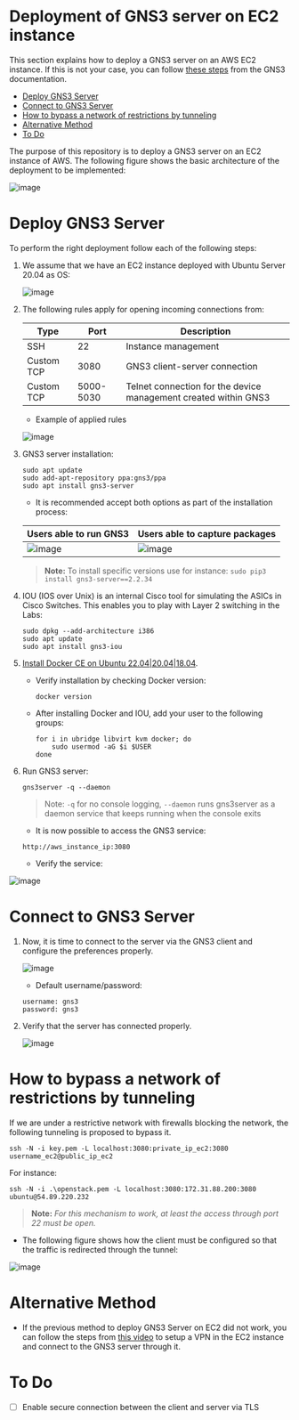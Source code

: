 # Deployment of GNS3 server on EC2 instance

This section explains how to deploy a GNS3 server on an AWS EC2 instance. If this is not your case, you can follow [these steps](https://docs.gns3.com/docs/getting-started/installation/remote-server/) from the GNS3 documentation.

- [Deploy GNS3 Server](#deploy-gns3-server)
- [Connect to GNS3 Server](#connect-to-gns3-server)
- [How to bypass a network of restrictions by tunneling](#how-to-bypass-a-network-of-restrictions-by-tunneling)
- [Alternative Method](#alternative-method)
- [To Do](#to-do)

The purpose of this repository is to deploy a GNS3 server on an EC2 instance of AWS. The following figure shows the basic architecture of the deployment to be implemented:

![image](https://user-images.githubusercontent.com/69375071/210196949-15232346-a583-4ab8-a562-4d7811d152be.png)

# Deploy GNS3 Server

To perform the right deployment follow each of the following steps:

1. We assume that we have an EC2 instance deployed with Ubuntu Server 20.04 as OS:

    ![image](https://user-images.githubusercontent.com/69375071/210196969-a4053982-94d3-4669-beae-49b45a0f73e5.png)

2. The following rules apply for opening incoming connections from:

    | Type        | Port      | Description                                                     |
    |-------------|-----------|-----------------------------------------------------------------|
    | SSH         | 22        | Instance management                                             |
    | Custom TCP  | 3080      | GNS3 client-server connection                                   |
    | Custom TCP  | 5000-5030 | Telnet connection for the device management created within GNS3 |

    - Example of applied rules

    ![image](https://user-images.githubusercontent.com/69375071/210196983-7269b43f-6c0d-40cb-b9bd-cafd5c187720.png)

3. GNS3 server installation:

    ```console
    sudo apt update
    sudo add-apt-repository ppa:gns3/ppa
    sudo apt install gns3-server
    ```

    - It is recommended accept both options as part of the installation process:

    | Users able to run GNS3| Users able to capture packages |
    |-------------|-----------|
    | ![image](https://user-images.githubusercontent.com/69375071/210197009-f2be56b9-9040-4600-87fb-83d1a92e90df.png) | ![image](https://user-images.githubusercontent.com/69375071/210197024-ff5d286f-4ba1-4772-a1c8-7a4051f21a93.png) |

     > **Note:** To install specific versions use for instance: `sudo pip3 install gns3-server==2.2.34`

4. IOU (IOS over Unix) is an internal Cisco tool for simulating the ASICs in Cisco Switches. This enables you to play with Layer 2 switching in the Labs:

    ```console
    sudo dpkg --add-architecture i386
    sudo apt update
    sudo apt install gns3-iou
    ```

5. [Install Docker CE on Ubuntu 22.04|20.04|18.04](https://docs.docker.com/engine/install/ubuntu/).

    - Verify installation by checking Docker version:

        ```console
        docker version
        ```

    - After installing Docker and IOU, add your user to the following groups:

        ```console
        for i in ubridge libvirt kvm docker; do
            sudo usermod -aG $i $USER
        done
        ```

6. Run GNS3 server:

    ```console
    gns3server -q --daemon
    ```

    >Note: `-q` for no console logging, `--daemon` runs gns3server as a daemon service that keeps running when the console exits

   - It is now possible to access the GNS3 service:

    ```console
    http://aws_instance_ip:3080
    ```

   - Verify the service:

![image](https://user-images.githubusercontent.com/69375071/210197180-6d23f0f8-dc3b-4803-b45c-cdf1a0ed3da1.png)

# Connect to GNS3 Server

1. Now, it is time to connect to the server via the GNS3 client and configure the preferences properly.

    ![image](https://user-images.githubusercontent.com/69375071/210197203-ee05d661-6bae-4cb8-8257-27ff49a66f67.png)

   - Default username/password:

    ```console
    username: gns3
    password: gns3
    ```

2. Verify that the server has connected properly.

    ![image](https://user-images.githubusercontent.com/69375071/210197229-e9904096-9f2e-4f78-80b2-72a93303947a.png)

# How to bypass a network of restrictions by tunneling

If we are under a restrictive network with firewalls blocking the network, the following tunneling is proposed to bypass it.

```console
ssh -N -i key.pem -L localhost:3080:private_ip_ec2:3080 username_ec2@public_ip_ec2
```

For instance:

```console
ssh -N -i .\openstack.pem -L localhost:3080:172.31.88.200:3080 ubuntu@54.89.220.232
```

>**Note:** *For this mechanism to work, at least the access through port 22 must be open.*

- The following figure shows how the client must be configured so that the traffic is redirected through the tunnel:

![image](https://user-images.githubusercontent.com/69375071/210197244-b8121b0f-9b41-4e6b-9eb1-fa5647685811.png)

# Alternative Method
- If the previous method to deploy GNS3 Server on EC2 did not work, you can follow the steps from [this video](https://www.youtube.com/watch?v=8uxEtWDleDQ) to setup a VPN in the EC2 instance and connect to the GNS3 server through it.

# To Do

- [ ] Enable secure connection between the client and server via TLS
